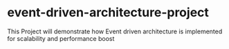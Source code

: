# event-driven-architecture-project
This Project will demonstrate how Event driven architecture is implemented for scalability and performance boost
